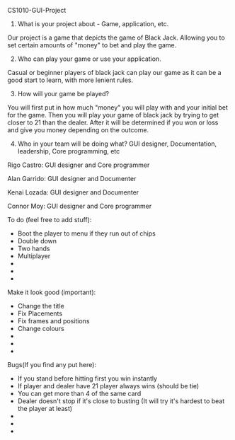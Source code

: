 CS1010-GUI-Project

1. What is your project about - Game, application, etc.

Our project is a game that depicts the game of Black Jack. Allowing you to set certain amounts of "money" to bet and play the game. 

 

2. Who can play your game or use your application.

Casual or beginner players of black jack can play our game as it can be a good start to learn, with more lenient rules.

 

3. How will your game be played?

You will first put in how much "money" you will play with and your initial bet for the game. Then you will play your game of black jack by trying to get closer to 21 than the dealer. After it will be determined if you won or loss and give you money depending on the outcome.

 

4. Who in your team will be doing what? GUI designer, Documentation, leadership, Core programming, etc

Rigo Castro: GUI designer and Core programmer

Alan Garrido: GUI designer and Documenter

Kenai Lozada: GUI designer and Documenter

Connor Moy: GUI designer and Core programmer


To do (feel free to add stuff):
* Boot the player to menu if they run out of chips
* Double down
* Two hands
* Multiplayer
* 
* 
* 

Make it look good (important):
* Change the title
* Fix Placements
* Fix frames and positions
* Change colours
* 
* 
* 

Bugs(If you find any put here):
* If you stand before hitting first you win instantly
* If player and dealer have 21 player always wins (should be tie)
* You can get more than 4 of the same card 
* Dealer doesn't stop if it's close to busting (It will try it's hardest to beat the player at least)
*
* 
* 
